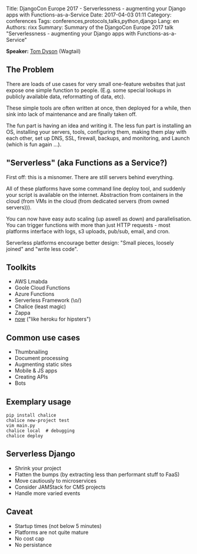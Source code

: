 Title: DjangoCon Europe 2017 - Serverlessness - augmenting your Django apps with Functions-as-a-Service
Date:   2017-04-03 01:11
Category: conferences
Tags: conferences,protocols,talks,python,django
Lang: en
Authors: rixx
Summary: Summary of the DjangoCon Europe 2017 talk "Serverlessness - augmenting your Django apps with Functions-as-a-Service"

**Speaker:** [Tom Dyson](https://twitter.com/tomd) (Wagtail)

## The Problem

There are loads of use cases for very small one-feature websites that just expose one simple function to people.
(E.g. some special lookups in publicly available data, reformatting of data, etc).

These simple tools are often written at once, then deployed for a while, then sink into lack of maintenance and are
finally taken off.

The fun part is having an idea and writing it. The less fun part is installing an OS, installing your servers, tools,
configuring them, making them play with each other, set up DNS, SSL, firewall, backups, and monitoring, and Launch
(which is fun again …).

## "Serverless" (aka Functions as a Service?)

First off: this is a misnomer. There are still servers behind everything.

All of these platforms have some command line deploy tool, and suddenly your script is available on the internet.
Abstraction from containers in the cloud (from VMs in the cloud (from dedicated servers (from owned servers))).

You can now have easy auto scaling (up aswell as down) and parallelisation. You can trigger functions with more than
just HTTP requests - most platforms interface with logs, s3 uploads, pub/sub, email, and cron.

Serverless platforms encourage better design: "Small pieces, loosely joined" and "write less code".

## Toolkits

- AWS Lmabda
- Goole Cloud Functions
- Azure Functions
- Serverless Framework (\o/)
- Chalice (least magic)
- Zappa
- [now](https://zeit.co/now) ("like heroku for hipsters")

## Common use cases

- Thumbnailing
- Document processing
- Augmenting static sites
- Mobile & JS apps
- Creating APIs
- Bots

## Exemplary usage

```shell
pip install chalice
chalice new-project test
vim main.py
chalice local  # debugging
chalice deploy
```

## Serverless Django

- Shrink your project
- Flatten the bumps (by extracting less than performant stuff to FaaS)
- Move cautiously to microservices
- Consider JAMStack for CMS projects
- Handle more varied events

## Caveat

- Startup times (not below 5 minutes)
- Platforms are not quite mature
- No cost cap
- No persistance
